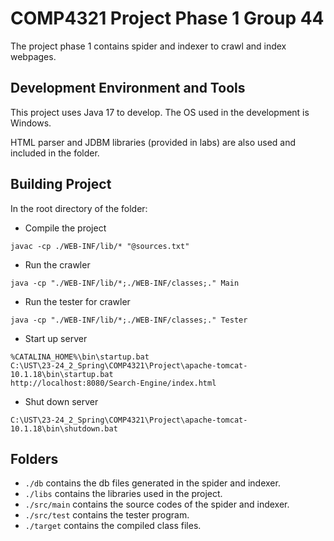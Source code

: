 # COMP4321 Project Phase 1 Group 44

The project phase 1 contains spider and indexer to crawl and index webpages.

## Development Environment and Tools

This project uses Java 17 to develop. The OS used in the development is Windows.

HTML parser and JDBM libraries (provided in labs) are also used and included in the folder.

## Building Project 

In the root directory of the folder:

* Compile the project 
```shell
javac -cp ./WEB-INF/lib/* "@sources.txt"
```

* Run the crawler
```shell
java -cp "./WEB-INF/lib/*;./WEB-INF/classes;." Main
```

* Run the tester for crawler
```shell
java -cp "./WEB-INF/lib/*;./WEB-INF/classes;." Tester
```

* Start up server
```shell
%CATALINA_HOME%\bin\startup.bat
C:\UST\23-24_2_Spring\COMP4321\Project\apache-tomcat-10.1.18\bin\startup.bat
http://localhost:8080/Search-Engine/index.html
```

* Shut down server
```shell
C:\UST\23-24_2_Spring\COMP4321\Project\apache-tomcat-10.1.18\bin\shutdown.bat
```

## Folders

* `./db` contains the db files generated in the spider and indexer.
* `./libs` contains the libraries used in the project.
* `./src/main` contains the source codes of the spider and indexer.
* `./src/test` contains the tester program.
* `./target` contains the compiled class files.
